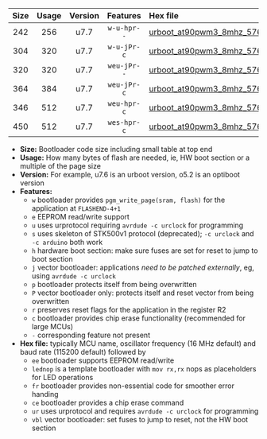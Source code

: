 |Size|Usage|Version|Features|Hex file|
|:-:|:-:|:-:|:-:|:--|
|242|256|u7.7|`w-u-hpr--`|[urboot_at90pwm3_8mhz_57600bps_lednop_ur.hex](https://raw.githubusercontent.com/stefanrueger/urboot.hex/main/mcus/at90pwm3/fcpu_8mhz/57600_bps/urboot_at90pwm3_8mhz_57600bps_lednop_ur.hex)|
|304|320|u7.7|`w-u-jPr-c`|[urboot_at90pwm3_8mhz_57600bps_lednop_fr_ce_ur_vbl.hex](https://raw.githubusercontent.com/stefanrueger/urboot.hex/main/mcus/at90pwm3/fcpu_8mhz/57600_bps/urboot_at90pwm3_8mhz_57600bps_lednop_fr_ce_ur_vbl.hex)|
|320|320|u7.7|`weu-jPr--`|[urboot_at90pwm3_8mhz_57600bps_ee_lednop_ur_vbl.hex](https://raw.githubusercontent.com/stefanrueger/urboot.hex/main/mcus/at90pwm3/fcpu_8mhz/57600_bps/urboot_at90pwm3_8mhz_57600bps_ee_lednop_ur_vbl.hex)|
|364|384|u7.7|`weu-jPr-c`|[urboot_at90pwm3_8mhz_57600bps_ee_lednop_fr_ce_ur_vbl.hex](https://raw.githubusercontent.com/stefanrueger/urboot.hex/main/mcus/at90pwm3/fcpu_8mhz/57600_bps/urboot_at90pwm3_8mhz_57600bps_ee_lednop_fr_ce_ur_vbl.hex)|
|346|512|u7.7|`weu-hpr-c`|[urboot_at90pwm3_8mhz_57600bps_ee_lednop_fr_ce_ur.hex](https://raw.githubusercontent.com/stefanrueger/urboot.hex/main/mcus/at90pwm3/fcpu_8mhz/57600_bps/urboot_at90pwm3_8mhz_57600bps_ee_lednop_fr_ce_ur.hex)|
|450|512|u7.7|`wes-hpr-c`|[urboot_at90pwm3_8mhz_57600bps_ee_lednop_fr_ce.hex](https://raw.githubusercontent.com/stefanrueger/urboot.hex/main/mcus/at90pwm3/fcpu_8mhz/57600_bps/urboot_at90pwm3_8mhz_57600bps_ee_lednop_fr_ce.hex)|

- **Size:** Bootloader code size including small table at top end
- **Usage:** How many bytes of flash are needed, ie, HW boot section or a multiple of the page size
- **Version:** For example, u7.6 is an urboot version, o5.2 is an optiboot version
- **Features:**
  + `w` bootloader provides `pgm_write_page(sram, flash)` for the application at `FLASHEND-4+1`
  + `e` EEPROM read/write support
  + `u` uses urprotocol requiring `avrdude -c urclock` for programming
  + `s` uses skeleton of STK500v1 protocol (deprecated); `-c urclock` and `-c arduino` both work
  + `h` hardware boot section: make sure fuses are set for reset to jump to boot section
  + `j` vector bootloader: applications *need to be patched externally*, eg, using `avrdude -c urclock`
  + `p` bootloader protects itself from being overwritten
  + `P` vector bootloader only: protects itself and reset vector from being overwritten
  + `r` preserves reset flags for the application in the register R2
  + `c` bootloader provides chip erase functionality (recommended for large MCUs)
  + `-` corresponding feature not present
- **Hex file:** typically MCU name, oscillator frequency (16 MHz default) and baud rate (115200 default) followed by
  + `ee` bootloader supports EEPROM read/write
  + `lednop` is a template bootloader with `mov rx,rx` nops as placeholders for LED operations
  + `fr` bootloader provides non-essential code for smoother error handing
  + `ce` bootloader provides a chip erase command
  + `ur` uses urprotocol and requires `avrdude -c urclock` for programming
  + `vbl` vector bootloader: set fuses to jump to reset, not the HW boot section

